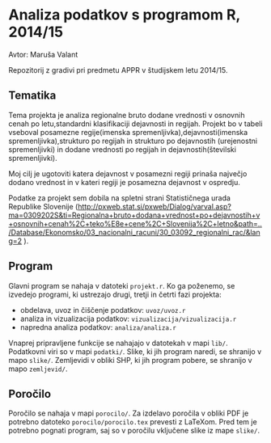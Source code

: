 # Analiza podatkov s programom R, 2014/15

Avtor: Maruša Valant

Repozitorij z gradivi pri predmetu APPR v študijskem letu 2014/15.

## Tematika

Tema projekta je analiza regionalne bruto dodane vrednosti v osnovnih cenah po letu,standardni klasifikaciji dejavnosti in regijah. Projekt bo v tabeli vseboval posamezne regije(imenska spremenljivka),dejavnosti(imenska spremenljivka),strukturo po regijah in strukturo po dejavnostih (urejenostni spremenljivki) in dodane vrednosti po regijah in dejavnostih(številski spremenljivki).

Moj cilj je ugotoviti katera dejavnost v posamezni regiji prinaša največjo dodano vrednost in v kateri regiji je posamezna dejavnost v ospredju.

Podatke za projekt sem dobila na spletni strani Statističnega urada Republike Slovenije (http://pxweb.stat.si/pxweb/Dialog/varval.asp?ma=0309202S&ti=Regionalna+bruto+dodana+vrednost+po+dejavnostih+v+osnovnih+cenah%2C+teko%E8e+cene%2C+Slovenija%2C+letno&path=../Database/Ekonomsko/03_nacionalni_racuni/30_03092_regionalni_rac/&lang=2
).
## Program

Glavni program se nahaja v datoteki `projekt.r`. Ko ga poženemo, se izvedejo
programi, ki ustrezajo drugi, tretji in četrti fazi projekta:

* obdelava, uvoz in čiščenje podatkov: `uvoz/uvoz.r`
* analiza in vizualizacija podatkov: `vizualizacija/vizualizacija.r`
* napredna analiza podatkov: `analiza/analiza.r`

Vnaprej pripravljene funkcije se nahajajo v datotekah v mapi `lib/`. Podatkovni
viri so v mapi `podatki/`. Slike, ki jih program naredi, se shranijo v mapo
`slike/`. Zemljevidi v obliki SHP, ki jih program pobere, se shranijo v mapo
`zemljevid/`.

## Poročilo

Poročilo se nahaja v mapi `porocilo/`. Za izdelavo poročila v obliki PDF je
potrebno datoteko `porocilo/porocilo.tex` prevesti z LaTeXom. Pred tem je
potrebno pognati program, saj so v poročilu vključene slike iz mape `slike/`.
